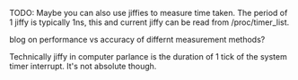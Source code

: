 TODO:
Maybe you can also use jiffies to measure time taken.
The period of 1 jiffy is typically 1ns, this and current jiffy can be read from
/proc/timer_list.

blog on performance vs accuracy of differnt measurement methods?


Technically jiffy in computer parlance is the duration of 1 tick of the system timer interrupt. It's not absolute though.

